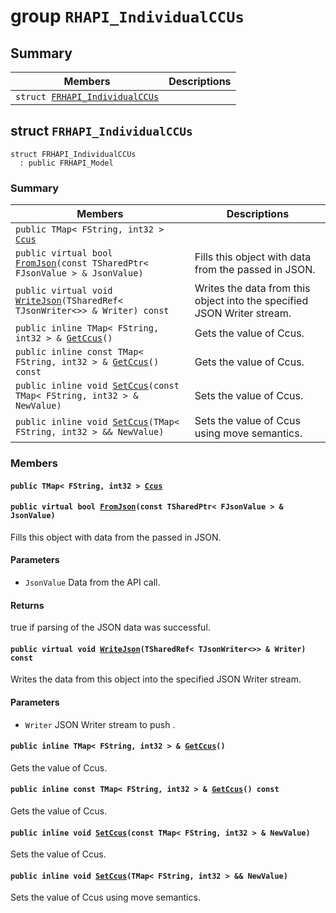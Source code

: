 # group `RHAPI_IndividualCCUs` <a id="group__RHAPI__IndividualCCUs"></a>

## Summary

 Members                        | Descriptions                                
--------------------------------|---------------------------------------------
`struct `[`FRHAPI_IndividualCCUs`](#structFRHAPI__IndividualCCUs) | 

## struct `FRHAPI_IndividualCCUs` <a id="structFRHAPI__IndividualCCUs"></a>

```
struct FRHAPI_IndividualCCUs
  : public FRHAPI_Model
```

### Summary

 Members                        | Descriptions                                
--------------------------------|---------------------------------------------
`public TMap< FString, int32 > `[`Ccus`](#structFRHAPI__IndividualCCUs_1a28e464031d6b3ce97cc0c1f221c723ae) | 
`public virtual bool `[`FromJson`](#structFRHAPI__IndividualCCUs_1a7e550dc55ac3088fe15b7673cffb00c9)`(const TSharedPtr< FJsonValue > & JsonValue)` | Fills this object with data from the passed in JSON.
`public virtual void `[`WriteJson`](#structFRHAPI__IndividualCCUs_1aabcc43230065fa78c21242c708cc760f)`(TSharedRef< TJsonWriter<>> & Writer) const` | Writes the data from this object into the specified JSON Writer stream.
`public inline TMap< FString, int32 > & `[`GetCcus`](#structFRHAPI__IndividualCCUs_1a399c858d9aeb4e5f72078c5f1e10502b)`()` | Gets the value of Ccus.
`public inline const TMap< FString, int32 > & `[`GetCcus`](#structFRHAPI__IndividualCCUs_1a7ece82d5f692461ca3f0ed8a21bada9f)`() const` | Gets the value of Ccus.
`public inline void `[`SetCcus`](#structFRHAPI__IndividualCCUs_1a5b3ec21ad92ef29a107a9943ce895c8f)`(const TMap< FString, int32 > & NewValue)` | Sets the value of Ccus.
`public inline void `[`SetCcus`](#structFRHAPI__IndividualCCUs_1a9f71b35695e175852d2d05f390b2c7a1)`(TMap< FString, int32 > && NewValue)` | Sets the value of Ccus using move semantics.

### Members

#### `public TMap< FString, int32 > `[`Ccus`](#structFRHAPI__IndividualCCUs_1a28e464031d6b3ce97cc0c1f221c723ae) <a id="structFRHAPI__IndividualCCUs_1a28e464031d6b3ce97cc0c1f221c723ae"></a>

#### `public virtual bool `[`FromJson`](#structFRHAPI__IndividualCCUs_1a7e550dc55ac3088fe15b7673cffb00c9)`(const TSharedPtr< FJsonValue > & JsonValue)` <a id="structFRHAPI__IndividualCCUs_1a7e550dc55ac3088fe15b7673cffb00c9"></a>

Fills this object with data from the passed in JSON.

#### Parameters
* `JsonValue` Data from the API call.

#### Returns
true if parsing of the JSON data was successful.

#### `public virtual void `[`WriteJson`](#structFRHAPI__IndividualCCUs_1aabcc43230065fa78c21242c708cc760f)`(TSharedRef< TJsonWriter<>> & Writer) const` <a id="structFRHAPI__IndividualCCUs_1aabcc43230065fa78c21242c708cc760f"></a>

Writes the data from this object into the specified JSON Writer stream.

#### Parameters
* `Writer` JSON Writer stream to push .

#### `public inline TMap< FString, int32 > & `[`GetCcus`](#structFRHAPI__IndividualCCUs_1a399c858d9aeb4e5f72078c5f1e10502b)`()` <a id="structFRHAPI__IndividualCCUs_1a399c858d9aeb4e5f72078c5f1e10502b"></a>

Gets the value of Ccus.

#### `public inline const TMap< FString, int32 > & `[`GetCcus`](#structFRHAPI__IndividualCCUs_1a7ece82d5f692461ca3f0ed8a21bada9f)`() const` <a id="structFRHAPI__IndividualCCUs_1a7ece82d5f692461ca3f0ed8a21bada9f"></a>

Gets the value of Ccus.

#### `public inline void `[`SetCcus`](#structFRHAPI__IndividualCCUs_1a5b3ec21ad92ef29a107a9943ce895c8f)`(const TMap< FString, int32 > & NewValue)` <a id="structFRHAPI__IndividualCCUs_1a5b3ec21ad92ef29a107a9943ce895c8f"></a>

Sets the value of Ccus.

#### `public inline void `[`SetCcus`](#structFRHAPI__IndividualCCUs_1a9f71b35695e175852d2d05f390b2c7a1)`(TMap< FString, int32 > && NewValue)` <a id="structFRHAPI__IndividualCCUs_1a9f71b35695e175852d2d05f390b2c7a1"></a>

Sets the value of Ccus using move semantics.

